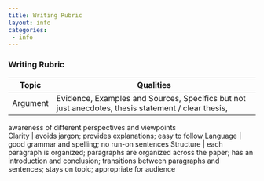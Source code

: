 ```yaml
---
title: Writing Rubric
layout: info
categories:
 - info
---
```


### Writing Rubric

Topic | Qualities
 --- | --- 
Argument | Evidence, Examples and Sources, Specifics but not just anecdotes, thesis statement / clear thesis,
awareness of different perspectives and viewpoints  
Clarity  | avoids jargon; provides explanations; easy to follow
Language  | good grammar and spelling; no run-on sentences
Structure | each paragraph is organized; paragraphs are organized across the paper; 
  has an introduction and conclusion; transitions between paragraphs and sentences;
stays on topic; appropriate for audience

